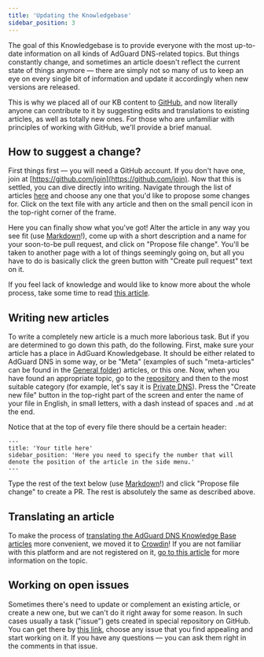 ```yaml
---
title: 'Updating the Knowledgebase'
sidebar_position: 3
---
```


The goal of this Knowledgebase is to provide everyone with the most up-to-date information on all kinds of AdGuard DNS-related topics. But things constantly change, and sometimes an article doesn't reflect the current state of things anymore — there are simply not so many of us to keep an eye on every single bit of information and update it accordingly when new versions are released. 

This is why we placed all of our KB content to [GitHub](https://github.com/AdguardTeam/KnowledgeBaseDNS/tree/main/docs), and now literally anyone can contribute to it by suggesting edits and translations to existing articles, as well as totally new ones. For those who are unfamiliar with principles of working with GitHub, we'll provide a brief manual.

## How to suggest a change?

First things first — you will need a GitHub account. If you don't have one, join at [https://github.com/join](https://github.com/join). Now that this is settled, you can dive directly into writing. Navigate through the list of articles [here](https://github.com/AdguardTeam/KnowledgeBaseDNS/tree/main/docs) and choose any one that you'd like to propose some changes for. Click on the text file with any article and then on the small pencil icon in the top-right corner of the frame.

Here you can finally show what you've got! Alter the article in any way you see fit (use [Markdown](https://github.com/LewisVo/Markdown-Tutorial)!), come up with a short description and a name for your soon-to-be pull request, and click on "Propose file change". You'll be taken to another page with a lot of things seemingly going on, but all you have to do is basically click the green button with "Create pull request" text on it. 

If you feel lack of knowledge and would like to know more about the whole process, take some time to read [this article](https://docs.github.com/en/pull-requests/collaborating-with-pull-requests/proposing-changes-to-your-work-with-pull-requests). 

## Writing new articles

To write a completely new article is a much more laborious task. But if you are determined to go down this path, do the following. First, make sure your article has a place in AdGuard Knowledgebase. It should be either related to AdGuard DNS in some way, or be "Meta" (examples of such "meta-articles" can be found in the [General folder](../general/dns-filtering.md)) articles, or this one. Now, when you have found an appropriate topic, go to the [repository](https://github.com/AdguardTeam/KnowledgeBaseDNS) and then to the most suitable category (for example, let's say it is [Private DNS](https://github.com/AdguardTeam/KnowledgeBaseDNS/tree/main/docs/private-dns)). Press the "Create new file" button in the top-right part of the screen and enter the name of your file in English, in small letters, with a dash instead of spaces and `.md` at the end. 

Notice that at the top of every file there should be a certain header:

```
---
title: 'Your title here'
sidebar_position: 'Here you need to specify the number that will denote the position of the article in the side menu.'
---
```
Type the rest of the text below (use [Markdown](https://github.com/LewisVo/Markdown-Tutorial)!) and click "Propose file change" to create a PR. The rest is absolutely the same as described above.

## Translating an article

To make the process of [translating the AdGuard DNS Knowledge Base articles](https://crowdin.com/project/adguard-knowledge-bases/it#/kb.adguard-dns.io) more convenient, we moved it to [Crowdin](https://crowdin.com/project)! If you are not familiar with this platform and are not registered on it, [go to this article](/adguard-translations/translate-adguard-dns.md) for more information on the topic. 

## Working on open issues

Sometimes there's need to update or complement an existing article, or create a new one, but we can't do it right away for some reason. In such cases usually a task ("issue") gets created in special repository on GitHub. You can get there by [this link](https://github.com/AdguardTeam/KnowledgeBaseDNS/issues/), choose any issue that you find appealing and start working on it. If you have any questions — you can ask them right in the comments in that issue.     